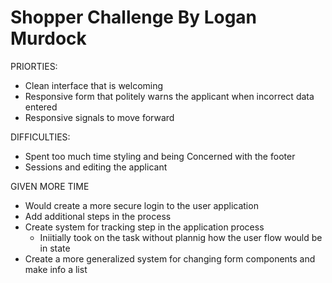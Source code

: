 
# Shopper Challenge By Logan Murdock

PRIORTIES:
- Clean interface that is welcoming
- Responsive form that politely warns the applicant when incorrect data entered
- Responsive signals to move forward

DIFFICULTIES:
- Spent too much time styling and being Concerned with the footer
- Sessions and editing the applicant

GIVEN MORE TIME
- Would create a more secure login to the user application
- Add additional steps in the process
- Create system for tracking step in the application process
  - Iniitially took on the task without plannig how the user flow would be in state
- Create a more generalized system for changing form components and make info a list